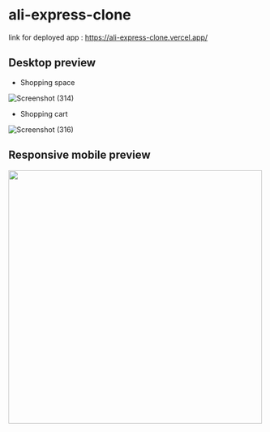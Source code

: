 # ali-express-clone
link for deployed app : 
https://ali-express-clone.vercel.app/

## Desktop preview

* Shopping space

![Screenshot (314)](https://user-images.githubusercontent.com/69195287/187055356-bbb28c6d-6887-4474-b8ed-74945c414db3.png)

* Shopping cart

![Screenshot (316)](https://user-images.githubusercontent.com/69195287/187055398-fa49f2a6-d900-452c-9af7-33aa4385b515.png)

## Responsive mobile preview

<img src="https://user-images.githubusercontent.com/69195287/187055456-43c2347a-add0-4a18-9e1d-4c42d8bd14ce.jpg" height="500">
